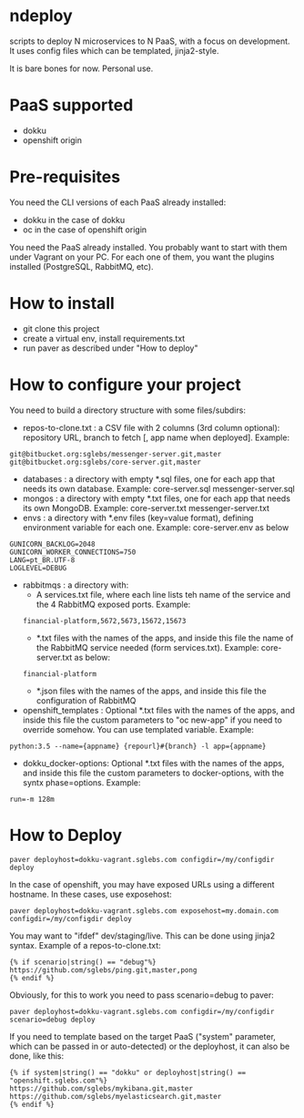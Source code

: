 # ndeploy
scripts to deploy N microservices to N PaaS, with a focus on development. It uses config files which can be templated, jinja2-style.

It is bare bones for now. Personal use.

# PaaS supported

  * dokku
  * openshift origin
  
# Pre-requisites

You need the CLI versions of each PaaS already installed:
 * dokku in the case of dokku
 * oc in the case of openshift origin
 
You need the PaaS already installed. You probably want to start with them under Vagrant on your PC. For each one of them, you want the plugins installed (PostgreSQL, RabbitMQ, etc).

# How to install

 * git clone this project
 * create a virtual env, install requirements.txt
 * run paver as described under "How to deploy"

# How to configure your project

You need to build a directory structure with some files/subdirs:

 * repos-to-clone.txt : a CSV file with 2 columns (3rd column optional): repository URL, branch to fetch [, app name when deployed]. Example:
```
git@bitbucket.org:sglebs/messenger-server.git,master
git@bitbucket.org:sglebs/core-server.git,master
```
 * databases : a directory with empty *.sql files, one for each app that needs its own database. Example: core-server.sql  messenger-server.sql
 * mongos : a directory with empty *.txt files, one for each app that needs its own MongoDB. Example: core-server.txt  messenger-server.txt
 * envs : a directory with *.env files (key=value format), defining environment variable for each one. Example: core-server.env as below
```
GUNICORN_BACKLOG=2048
GUNICORN_WORKER_CONNECTIONS=750
LANG=pt_BR.UTF-8
LOGLEVEL=DEBUG
```
 * rabbitmqs : a directory with:
   * A services.txt file, where each line lists teh name of the service and the 4 RabbitMQ exposed ports. Example:
   ```
   financial-platform,5672,5673,15672,15673
   ```
   * *.txt files with the names of the apps, and inside this file the name of the RabbitMQ service needed (form services.txt). Example: core-server.txt as below:
   ```
   financial-platform
   ```
   * *.json files with the names of the apps, and inside this file the configuration of RabbitMQ
 * openshift_templates : Optional *.txt files with the names of the apps, and inside this file the custom parameters to "oc new-app" if you need to override somehow. You can use templated variable. Example:
 ```
 python:3.5 --name={appname} {repourl}#{branch} -l app={appname}
 ```
 * dokku_docker-options: Optional *.txt files with the names of the apps, and inside this file the custom parameters to docker-options, with the syntx phase=options. Example:
```
run=-m 128m
```

# How to Deploy

```
paver deployhost=dokku-vagrant.sglebs.com configdir=/my/configdir deploy
```
In the case of openshift, you may have exposed URLs using a different hostname. In these cases, use exposehost:
```
paver deployhost=dokku-vagrant.sglebs.com exposehost=my.domain.com configdir=/my/configdir deploy
```
You may want to "ifdef" dev/staging/live. This can be done using jinja2 syntax. Example of a repos-to-clone.txt:
```
{% if scenario|string() == "debug"%}
https://github.com/sglebs/ping.git,master,pong
{% endif %}
```
Obviously, for this to work you need to pass scenario=debug to paver:
```
paver deployhost=dokku-vagrant.sglebs.com configdir=/my/configdir scenario=debug deploy
```
If you need to template based on the target PaaS ("system" parameter, which can be passed in or auto-detected) or the deployhost, it can also be done, like this:
```
{% if system|string() == "dokku" or deployhost|string() == "openshift.sglebs.com"%}
https://github.com/sglebs/mykibana.git,master
https://github.com/sglebs/myelasticsearch.git,master
{% endif %}
```








